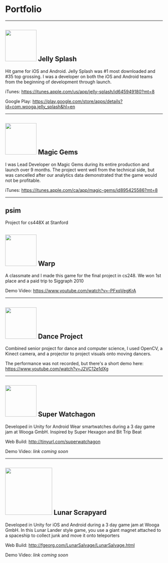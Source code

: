 # Portfolio
_______

## <img src="./assets/js.png" style="width: 100px;"/> Jelly Splash

Hit game for iOS and Android. Jelly Splash was #1 most downloaded and #35 top grossing. I was a developer on both the iOS and Android teams from the beginning of development through launch.

iTunes: https://itunes.apple.com/us/app/jelly-splash/id645949180?mt=8

Google Play: https://play.google.com/store/apps/details?id=com.wooga.jelly_splash&hl=en
_______

## <img src="./assets/mg.png" style="width: 100px;"/> Magic Gems

I was Lead Developer on Magic Gems during its entire production and launch over 9 months. The project went well from the technical side, but was cancelled after our analytics data demonstrated that the game would not be profitable.

iTunes: https://itunes.apple.com/ca/app/magic-gems/id895425586?mt=8
_______

## psim

Project for cs448X at Stanford

## <img src="./assets/warp_thumbnail.png" style="width: 100px;"/> Warp 

A classmate and I made this game for the final project in cs248. We won 1st place and a paid trip to Siggraph 2010

Demo Video: https://www.youtube.com/watch?v=-PFxqVegKrA 
_______

## <img src="./assets/dance_project_thumbnail.png" style="width: 100px;"/> Dance Project

Combined senior project for dance and computer science, I used OpenCV, a Kinect camera, and a projector to project visuals onto moving dancers.

The performance was not recorded, but there's a short demo here: https://www.youtube.com/watch?v=J2VC12e1dXg
_______

## <img src="./assets/watchagon_thumbnail.png" style="width: 100px;"/> Super Watchagon

Developed in Unity for Android Wear smartwatches during a 3 day game jam at Wooga GmbH. Inspired by Super Hexagon and Bit Trip Beat

Web Build: http://tinyurl.com/superwatchagon

Demo Video: _link coming soon_


_______
## <img src="./assets/lunar_thumbnail.png" style="width: 150px;"/> Lunar Scrapyard

Developed in Unity for iOS and Android during a 3 day game jam at Wooga GmbH. In this Lunar Lander style game, you use a giant magnet attached to a spaceship to collect junk and move it onto teleporters

Web Build: http://fgeorg.com/LunarSalvage/LunarSalvage.html

Demo Video: _link coming soon_


